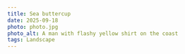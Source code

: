 ```yaml
---
title: Sea buttercup
date: 2025-09-18
photo: photo.jpg
photo_alt: A man with flashy yellow shirt on the coast
tags: Landscape
---
```

